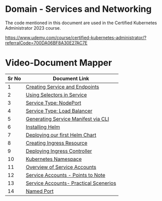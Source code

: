 # Domain - Services and Networking

The code mentioned in this document are used in the Certified Kubernetes Administrator 2023 course.

https://www.udemy.com/course/certified-kubernetes-administrator/?referralCode=700DA06BF8A30E27AC7E


# Video-Document Mapper

| Sr No | Document Link |
| ------ | ------ |
| 1 | [Creating Service and Endpoints][PlDa] |
| 2 | [Using Selectors in Service][PlDb] |
| 3 | [Service Type: NodePort][PlDc] |
| 4 | [Service Type: Load Balancer][PlDd]
| 5 | [Generating Service Manifest via CLI][PlDe]
| 6 | [Installing Helm][PlDf] |
| 7 | [Deploying our first Helm Chart][PlDg] |
| 8 | [Creating Ingress Resource][PlDh] |
| 9 | [Deploying  Ingress Controller][PlDi] |
| 10 | [Kubernetes Namespace][PlDj] |
| 11 | [Overview of Service Accounts][PlDk] |
| 12 | [Service Accounts - Points to Note][PlDl] |
| 13 | [Service Accounts- Practical Scenerios][PlDm] |
| 14 | [Named Port][PlDn] |



[PlDa]: <./serviceandendpoints.md>
[PlDb]: <./service-selector.md>
[PlDc]: <./nodeport.md>
[PlDd]: <./loadbalancer.md>
[PlDe]: <./service-manifest-cli.md>
[PlDf]: <./install-helm.md>      
[PlDg]: <./first-helm-chart.md>
[PlDh]: <./ingress.md>
[PlDi]: <./deploy-ingress-controller.md>
[PlDj]: <./namespace.md>
[PlDk]: <./service-account.md>
[PlDl]: <./sa-pointers.md>
[PlDm]: <./sa-practical.md>
[PlDn]: <./named-port.md>
